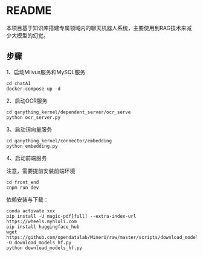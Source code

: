 # README

本项目基于知识库搭建专属领域内的聊天机器人系统，主要使用到RAG技术来减少大模型的幻觉。


## 步骤

1、启动Milvus服务和MySQL服务

```shell
cd chatAI
docker-compose up -d
```


2、启动OCR服务


```shell
cd qanything_kernel/dependent_server/ocr_serve
python ocr_server.py
```


3、启动词向量服务

```shell
cd qanything_kernel/connector/embedding
python embedding.py
```


4、启动前端服务

注意，需要提前安装前端环境

```shell
cd front_end
cnpm run dev
```



依赖安装与下载：

```shell
conda activate xxx
pip install -U magic-pdf[full] --extra-index-url https://wheels.myhloli.com
pip install huggingface_hub
wget https://github.com/opendatalab/MinerU/raw/master/scripts/download_models_hf.py -O download_models_hf.py
python download_models_hf.py
```

